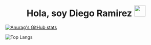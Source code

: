 <h1 align="center"><b>Hola, soy Diego Ramirez </b><img src="https://media.giphy.com/media/hvRJCLFzcasrR4ia7z/giphy.gif" width="35"></h1>


[![Anurag's GitHub stats](https://github-readme-stats.vercel.app/api?username=diegoezequiel23&theme=prussian&show_icons=true)](https://github.com/anuraghazra/github-readme-stats)



![Top Langs](https://github-readme-stats.vercel.app/api/top-langs/?username=diegoezequiel23&layout=compact)
<!--
**diegoezequiel23/diegoezequiel23** is a ✨ _special_ ✨ repository because its `README.md` (this file) appears on your GitHub profile.

Here are some ideas to get you started:

- 🔭 I’m currently working on ...
- 🌱 I’m currently learning ...
- 👯 I’m looking to collaborate on ...
- 🤔 I’m looking for help with ...
- 💬 Ask me about ...
- 📫 How to reach me: ...
- 😄 Pronouns: ...
- ⚡ Fun fact: ...
-->

